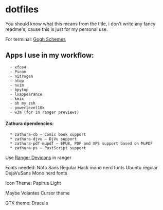 # dotfiles
You should know what this means from the title, i don't write any fancy readme's, cause this is just for my personal use.  

For terminal: [Gogh Schemes](https://mayccoll.github.io/Gogh/)<br>
## Apps I use in my workflow: 
      - xfce4
      - Picom
      - nitrogen
      - htop
      - nvim
      - bpytop
      - lxappearance
      - kmix
      - oh my zsh
      - powerlevel10k
      - w3m (for in ranger previews)

#### Zathura dpendencies:
      * zathura-cb — Comic book support
      * zathura-djvu — DjVu support
      * zathura-pdf-mupdf — EPUB, PDF and XPS support based on MuPDF
      * zathura-ps — PostScript support

Use [Ranger Devicons](https://github.com/alexanderjeurissen/ranger_devicons) in ranger<br>

Fonts needed: Noto Sans Regular
		Hack mono nerd fonts
			  Ubuntu regular
              DejaVuSans Mono nerd fonts

Icon Theme: Papirus Light

Maybe Volantes Cursor theme

GTK theme: Dracula
